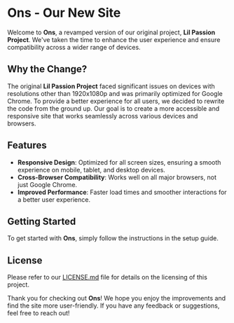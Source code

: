 # Ons - Our New Site

Welcome to **Ons**, a revamped version of our original project, **Lil Passion Project**. We've taken the time to enhance the user experience and ensure compatibility across a wider range of devices.

## Why the Change?

The original **Lil Passion Project** faced significant issues on devices with resolutions other than 1920x1080p and was primarily optimized for Google Chrome. To provide a better experience for all users, we decided to rewrite the code from the ground up. Our goal is to create a more accessible and responsive site that works seamlessly across various devices and browsers.

## Features

- **Responsive Design**: Optimized for all screen sizes, ensuring a smooth experience on mobile, tablet, and desktop devices.
- **Cross-Browser Compatibility**: Works well on all major browsers, not just Google Chrome.
- **Improved Performance**: Faster load times and smoother interactions for a better user experience.

## Getting Started

To get started with **Ons**, simply follow the instructions in the setup guide. 

## License

Please refer to our [LICENSE.md](LICENSE.md) file for details on the licensing of this project.

Thank you for checking out **Ons**! We hope you enjoy the improvements and find the site more user-friendly. If you have any feedback or suggestions, feel free to reach out!